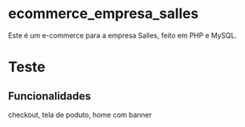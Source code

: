 # ecommerce_empresa_salles
Este é um e-commerce para a empresa Salles, feito em PHP e MySQL.

# Teste

## Funcionalidades

checkout, tela de poduto, home com banner 
